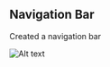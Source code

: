 ## Navigation Bar

Created a navigation bar


![Alt text](http://full/path/to/nav2.png "Optional title")